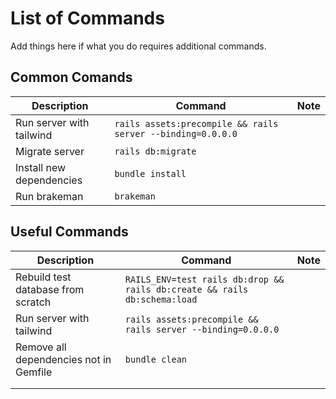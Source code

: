 # List of Commands
Add things here if what you do requires additional commands.

## Common Comands
| Description | Command | Note |
| -------- | ------- | ------- |
| Run server with tailwind | `rails assets:precompile && rails server --binding=0.0.0.0` |
| Migrate server | `rails db:migrate` |
| Install new dependencies | `bundle install` |
| Run brakeman | `brakeman` |

## Useful Commands
| Description | Command | Note |
| -------- | ------- | ------- |
| Rebuild test database from scratch  | `RAILS_ENV=test rails db:drop && rails db:create && rails db:schema:load` |
| Run server with tailwind | `rails assets:precompile && rails server --binding=0.0.0.0` |
| Remove all dependencies not in Gemfile | `bundle clean` |
|  |  |
|  |  |
